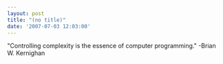 ```yaml
---
layout: post
title: "(no title)"
date: '2007-07-03 12:03:00'
---
```


"Controlling complexity is the essence of computer programming." -Brian W. Kernighan